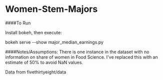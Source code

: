 # Women-Stem-Majors

####To Run

Install bokeh, then execute:

bokeh serve --show major_median_earnings.py

####Notes/Assumptions: 
There is one instance in the dataset with no information on share of women in Food Science. I've replaced this with an estimate of 50% to avoid NaN values.


Data from fivethirtyeight/data